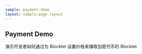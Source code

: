 ```yaml
---
sample: payment-demo
layout: sample-page-layout
---
```


## Payment Demo

演示开发者如何通过为 Blocklet 设置价格来赚取加密代币的 Blocklet
